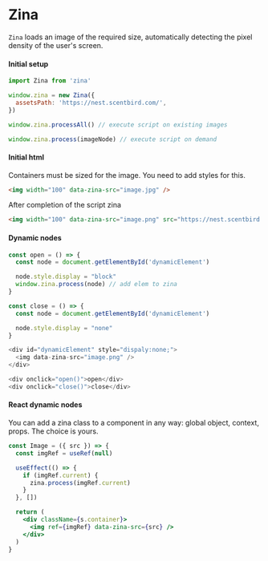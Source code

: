 # Zina

`Zina` loads an image of the required size, automatically detecting
the pixel density of the user's screen.


#### Initial setup

```js
import Zina from 'zina'

window.zina = new Zina({
  assetsPath: 'https://nest.scentbird.com/',
})

window.zina.processAll() // execute script on existing images

window.zina.process(imageNode) // execute script on demand
```


#### Initial html

Containers must be sized for the image. You need to add styles for this.

```html
<img width="100" data-zina-src="image.jpg" />
```

After completion of the script zina

```html
<img width="100" data-zina-src="image.png" src="https://nest.scentbird.com/cdn-cgi/image/w=100/image.jpg" />
```


#### Dynamic nodes

```js html
const open = () => {
  const node = document.getElementById('dynamicElement')

  node.style.display = "block"
  window.zina.process(node) // add elem to zina
}

const close = () => {
  const node = document.getElementById('dynamicElement')

  node.style.display = "none"
}

<div id="dynamicElement" style="dispaly:none;">
  <img data-zina-src="image.png" />
</div>

<div onclick="open()">open</div>
<div onclick="close()">close</div>
```


#### React dynamic nodes

You can add a zina class to a component in any way: global object, context, props. The choice is yours.

```jsx harmony
const Image = ({ src }) => {
  const imgRef = useRef(null)

  useEffect(() => {
    if (imgRef.current) {
      zina.process(imgRef.current)
    }
  }, [])

  return (
    <div className={s.container}>
      <img ref={imgRef} data-zina-src={src} />
    </div>
  )
}
```
